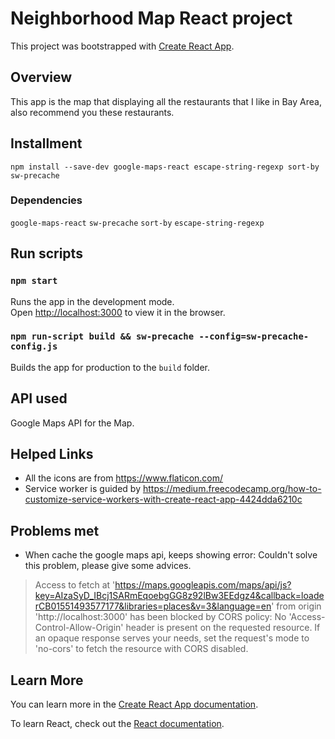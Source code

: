 # Neighborhood Map React project

This project was bootstrapped with [Create React App](https://github.com/facebook/create-react-app).

## Overview

This app is the map that displaying all the restaurants that I like in Bay Area, also recommend you these restaurants.

## Installment

  `npm install --save-dev google-maps-react escape-string-regexp sort-by sw-precache`

### Dependencies

  `google-maps-react`
  `sw-precache`
  `sort-by`
  `escape-string-regexp`


## Run scripts  

### `npm start`

Runs the app in the development mode.<br>
Open [http://localhost:3000](http://localhost:3000) to view it in the browser.


### `npm run-script build && sw-precache --config=sw-precache-config.js`

Builds the app for production to the `build` folder.<br>

## API used

Google Maps API for the Map.

## Helped Links

- All the icons are from https://www.flaticon.com/
- Service worker is guided by https://medium.freecodecamp.org/how-to-customize-service-workers-with-create-react-app-4424dda6210c

## Problems met

- When cache the google maps api, keeps showing error: Couldn't solve this problem, please give some advices.
 > Access to fetch at 'https://maps.googleapis.com/maps/api/js?key=AIzaSyD_IBcj1SARmEqoebgGG8z92lBw3EEdgz4&callback=loaderCB01551493577177&libraries=places&v=3&language=en' from origin 'http://localhost:3000' has been blocked by CORS policy: No 'Access-Control-Allow-Origin' header is present on the requested resource. If an opaque response serves your needs, set the request's mode to 'no-cors' to fetch the resource with CORS disabled.


## Learn More

You can learn more in the [Create React App documentation](https://facebook.github.io/create-react-app/docs/getting-started).

To learn React, check out the [React documentation](https://reactjs.org/).

